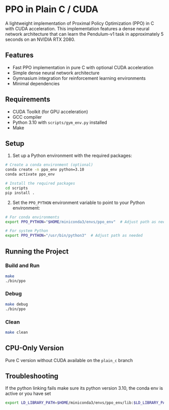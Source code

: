 # PPO in Plain C / CUDA

A lightweight implementation of Proximal Policy Optimization (PPO) in C with CUDA acceleration.
This implementation features a dense neural network architecture that can learn the Pendulum-v1 task in approximately 5 seconds on an NVIDIA RTX 2080.

## Features

- Fast PPO implementation in pure C with optional CUDA acceleration
- Simple dense neural network architecture
- Gymnasium integration for reinforcement learning environments
- Minimal dependencies

## Requirements

- CUDA Toolkit (for GPU acceleration)
- GCC compiler
- Python 3.10 with `scripts/gym_env.py` installed
- Make

## Setup

1. Set up a Python environment with the required packages:
```sh
# Create a conda environment (optional)
conda create -n ppo_env python=3.10
conda activate ppo_env

# Install the required packages
cd scripts
pip install .
```

2. Set the `PPO_PYTHON` environment variable to point to your Python environment:
```sh
# For conda environments
export PPO_PYTHON="$HOME/miniconda3/envs/ppo_env"  # Adjust path as needed

# For system Python
export PPO_PYTHON="/usr/bin/python3"  # Adjust path as needed
```

## Running the Project

### Build and Run

```sh
make
./bin/ppo
```

### Debug

```sh
make debug
./bin/ppo
```

### Clean
```sh
make clean
```

## CPU-Only Version

Pure C version without CUDA available on the `plain_c` branch

## Troubleshooting

If the python linking fails make sure its python version 3.10, the conda env is active or you have set

```sh
export LD_LIBRARY_PATH=$HOME/miniconda3/envs/ppo_env/lib:$LD_LIBRARY_PATH
```